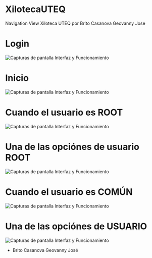 # XilotecaUTEQ
Navigation View Xiloteca UTEQ por Brito Casanova Geovanny Jose

# Login
![Capturas de pantalla Interfaz y Funcionamiento](https://raw.githubusercontent.com/geobricex/XilotecaUTEQ/master/app/src/main/res/drawable/login.png?raw=true)


# Inicio
![Capturas de pantalla Interfaz y Funcionamiento](https://raw.githubusercontent.com/geobricex/XilotecaUTEQ/master/app/src/main/res/drawable/bienvenido.png?raw=true)


# Cuando el usuario es ROOT
![Capturas de pantalla Interfaz y Funcionamiento](https://raw.githubusercontent.com/geobricex/XilotecaUTEQ/master/app/src/main/res/drawable/root.png?raw=true)


# Una de las opciónes de usuario ROOT
![Capturas de pantalla Interfaz y Funcionamiento](https://raw.githubusercontent.com/geobricex/XilotecaUTEQ/master/app/src/main/res/drawable/insertar.png?raw=true)


# Cuando el usuario es COMÚN
![Capturas de pantalla Interfaz y Funcionamiento](https://raw.githubusercontent.com/geobricex/XilotecaUTEQ/master/app/src/main/res/drawable/user.png?raw=true)

# Una de las opciónes de USUARIO 
![Capturas de pantalla Interfaz y Funcionamiento](https://raw.githubusercontent.com/geobricex/XilotecaUTEQ/master/app/src/main/res/drawable/buscar.png?raw=true)


* Brito Casanova Geovanny José
